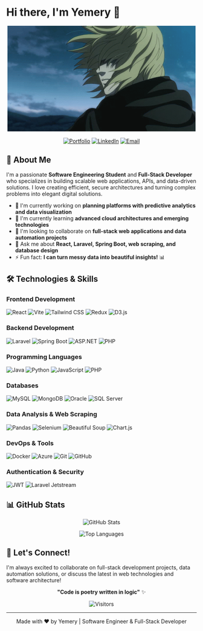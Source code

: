 # Hi there, I'm Yemery 👋
<div align="center">

![Coding Animation](https://github.com/yemery/yemery/blob/main/Thorfinn.gif)

</div>

<div align="center">
  
[![Portfolio](https://img.shields.io/badge/Portfolio-FF5722?style=for-the-badge&logo=todoist&logoColor=white)](https://www.meryemajmani.me/)
[![LinkedIn](https://img.shields.io/badge/LinkedIn-0077B5?style=for-the-badge&logo=linkedin&logoColor=white)](https://www.linkedin.com/in/meryem-ajmani)
[![Email](https://img.shields.io/badge/Email-D14836?style=for-the-badge&logo=gmail&logoColor=white)](mailto:meryemajmani33@gmail.com)

</div>

## 🚀 About Me

I'm a passionate **Software Engineering Student** and **Full-Stack Developer** who specializes in building scalable web applications, APIs, and data-driven solutions. I love creating efficient, secure architectures and turning complex problems into elegant digital solutions.

- 🔭 I'm currently working on **planning platforms with predictive analytics and data visualization**
- 🌱 I'm currently learning **advanced cloud architectures and emerging technologies**
- 👯 I'm looking to collaborate on **full-stack web applications and data automation projects**
- 💬 Ask me about **React, Laravel, Spring Boot, web scraping, and database design**
- ⚡ Fun fact: **I can turn messy data into beautiful insights!** 📊

## 🛠️ Technologies & Skills

### Frontend Development
![React](https://img.shields.io/badge/React-20232A?style=for-the-badge&logo=react&logoColor=61DAFB)
![Vite](https://img.shields.io/badge/Vite-B73BFE?style=for-the-badge&logo=vite&logoColor=FFD62E)
![Tailwind CSS](https://img.shields.io/badge/Tailwind_CSS-38B2AC?style=for-the-badge&logo=tailwind-css&logoColor=white)
![Redux](https://img.shields.io/badge/Redux-593D88?style=for-the-badge&logo=redux&logoColor=white)
![D3.js](https://img.shields.io/badge/D3.js-F9A03C?style=for-the-badge&logo=d3.js&logoColor=white)

### Backend Development
![Laravel](https://img.shields.io/badge/Laravel-FF2D20?style=for-the-badge&logo=laravel&logoColor=white)
![Spring Boot](https://img.shields.io/badge/Spring_Boot-6DB33F?style=for-the-badge&logo=spring&logoColor=white)
![ASP.NET](https://img.shields.io/badge/.NET-512BD4?style=for-the-badge&logo=dotnet&logoColor=white)
![PHP](https://img.shields.io/badge/PHP-777BB4?style=for-the-badge&logo=php&logoColor=white)

### Programming Languages
![Java](https://img.shields.io/badge/Java-ED8B00?style=for-the-badge&logo=openjdk&logoColor=white)
![Python](https://img.shields.io/badge/Python-FFD43B?style=for-the-badge&logo=python&logoColor=blue)
![JavaScript](https://img.shields.io/badge/JavaScript-F7DF1E?style=for-the-badge&logo=javascript&logoColor=black)
![PHP](https://img.shields.io/badge/PHP-777BB4?style=for-the-badge&logo=php&logoColor=white)

### Databases
![MySQL](https://img.shields.io/badge/MySQL-005C84?style=for-the-badge&logo=mysql&logoColor=white)
![MongoDB](https://img.shields.io/badge/MongoDB-4EA94B?style=for-the-badge&logo=mongodb&logoColor=white)
![Oracle](https://img.shields.io/badge/Oracle-F80000?style=for-the-badge&logo=Oracle&logoColor=white)
![SQL Server](https://img.shields.io/badge/Microsoft_SQL_Server-CC2927?style=for-the-badge&logo=microsoft-sql-server&logoColor=white)

### Data Analysis & Web Scraping
![Pandas](https://img.shields.io/badge/Pandas-2C2D72?style=for-the-badge&logo=pandas&logoColor=white)
![Selenium](https://img.shields.io/badge/Selenium-43B02A?style=for-the-badge&logo=Selenium&logoColor=white)
![Beautiful Soup](https://img.shields.io/badge/Beautiful_Soup-3776AB?style=for-the-badge&logo=python&logoColor=white)
![Chart.js](https://img.shields.io/badge/Chart.js-FF6384?style=for-the-badge&logo=chartdotjs&logoColor=white)

### DevOps & Tools
![Docker](https://img.shields.io/badge/Docker-2CA5E0?style=for-the-badge&logo=docker&logoColor=white)
![Azure](https://img.shields.io/badge/Microsoft_Azure-0089D0?style=for-the-badge&logo=microsoft-azure&logoColor=white)
![Git](https://img.shields.io/badge/Git-F05032?style=for-the-badge&logo=git&logoColor=white)
![GitHub](https://img.shields.io/badge/GitHub-100000?style=for-the-badge&logo=github&logoColor=white)

### Authentication & Security
![JWT](https://img.shields.io/badge/JWT-000000?style=for-the-badge&logo=JSON%20web%20tokens&logoColor=white)
![Laravel Jetstream](https://img.shields.io/badge/Laravel_Jetstream-FF2D20?style=for-the-badge&logo=laravel&logoColor=white)


## 📊 GitHub Stats

<div align="center">

![GitHub Stats](https://github-readme-stats.vercel.app/api?username=meryemajmani&show_icons=true&theme=radical)

![Top Languages](https://github-readme-stats.vercel.app/api/top-langs/?username=meryemajmani&layout=compact&theme=radical)

</div>

## 🌟 Let's Connect!

I'm always excited to collaborate on full-stack development projects, data automation solutions, or discuss the latest in web technologies and software architecture!

<div align="center">

**"Code is poetry written in logic"** ✨

![Visitors](https://api.visitorbadge.io/api/visitors?path=meryemajmani&countColor=%23263759&style=flat)

</div>

---
<div align="center">
Made with ❤️ by Yemery | Software Engineer & Full-Stack Developer
</div>
